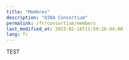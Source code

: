 ```yaml
---
title: "Membres"
description: "DINA Consortium"
permalink: /fr/consortium/members
last_modified_at: 2023-02-16T11:59:26-04:00
lang: fr
---
```


TEST
